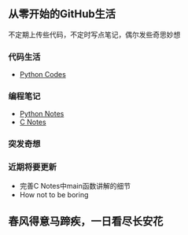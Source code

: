## 从零开始的GitHub生活 

不定期上传些代码，不定时写点笔记，偶尔发些奇思妙想

### 代码生活

- [Python Codes](https://github.com/Bupt-dzh/Python-Codes)

### 编程笔记

- [Python Notes](https://github.com/Bupt-dzh/Python-Notes)
- [C Notes](https://github.com/Bupt-dzh/C-Notes)

### 突发奇想



### 近期将要更新
- 完善C Notes中main函数讲解的细节
- How not to be boring


## 春风得意马蹄疾，一日看尽长安花
